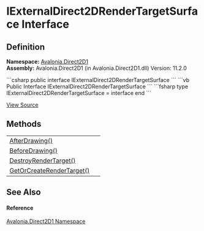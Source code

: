 # IExternalDirect2DRenderTargetSurface Interface




## Definition
**Namespace:** <a href="N_Avalonia_Direct2D1">Avalonia.Direct2D1</a>  
**Assembly:** Avalonia.Direct2D1 (in Avalonia.Direct2D1.dll) Version: 11.2.0

<Tabs groupId="api-code-preview">
<TabItem value="csharp" label="C#">
```csharp
public interface IExternalDirect2DRenderTargetSurface
```
</TabItem>
<TabItem value="vb" label="VB">
```vb
Public Interface IExternalDirect2DRenderTargetSurface
```
</TabItem>
<TabItem value="fsharp" label="F#">
```fsharp
type IExternalDirect2DRenderTargetSurface = interface end
```
</TabItem>
</Tabs>



<a href="https://github.com/AvaloniaUI/Avalonia/tree/master/src/Windows/Avalonia.Direct2D1/IExternalDirect2DRenderTargetSurface.cs" title="View the source code">View Source</a>



## Methods
<table>
<tr>
<td><a href="M_Avalonia_Direct2D1_IExternalDirect2DRenderTargetSurface_AfterDrawing">AfterDrawing()</a></td>
<td> </td>
</tr>
<tr>
<td><a href="M_Avalonia_Direct2D1_IExternalDirect2DRenderTargetSurface_BeforeDrawing">BeforeDrawing()</a></td>
<td> </td>
</tr>
<tr>
<td><a href="M_Avalonia_Direct2D1_IExternalDirect2DRenderTargetSurface_DestroyRenderTarget">DestroyRenderTarget()</a></td>
<td> </td>
</tr>
<tr>
<td><a href="M_Avalonia_Direct2D1_IExternalDirect2DRenderTargetSurface_GetOrCreateRenderTarget">GetOrCreateRenderTarget()</a></td>
<td> </td>
</tr>
</table>

## See Also


#### Reference
<a href="N_Avalonia_Direct2D1">Avalonia.Direct2D1 Namespace</a>  

